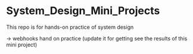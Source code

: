 # System_Design_Mini_Projects

This repo is for hands-on practice of system design 

-> webhooks hand on practice (update it for getting see the results of this mini project)

